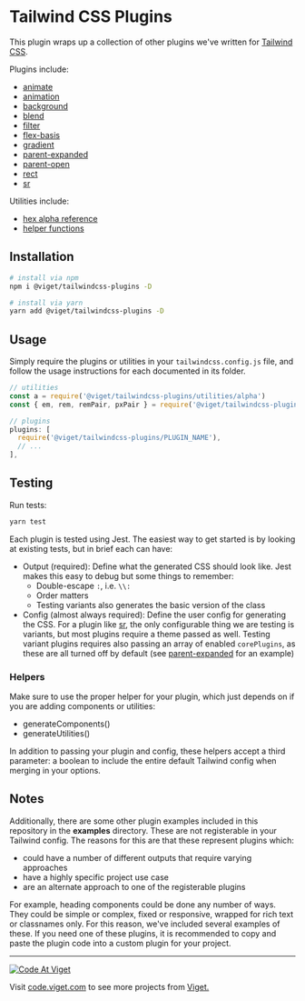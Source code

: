 # Tailwind CSS Plugins

This plugin wraps up a collection of other plugins we've written for [Tailwind CSS](https://tailwindcss.com/).

Plugins include:
* [animate](/plugins/animate/)
* [animation](/plugins/animation/)
* [background](/plugins/background/)
* [blend](/plugins/blend/)
* [filter](/plugins/filter/)
* [flex-basis](/plugins/flex-basis/)
* [gradient](/plugins/gradient/)
* [parent-expanded](/plugins/parent-expanded/)
* [parent-open](/plugins/parent-open/)
* [rect](/plugins/rect/)
* [sr](/plugins/sr/)

Utilities include:
* [hex alpha reference](/utilities/alpha/)
* [helper functions](/utilities/fns/)

## Installation

```bash
# install via npm
npm i @viget/tailwindcss-plugins -D

# install via yarn
yarn add @viget/tailwindcss-plugins -D
```

## Usage

Simply require the plugins or utilities in your `tailwindcss.config.js` file, and follow the usage instructions for each documented in its folder.

```js
// utilities
const a = require('@viget/tailwindcss-plugins/utilities/alpha')
const { em, rem, remPair, pxPair } = require('@viget/tailwindcss-plugins/utilities/fns')

// plugins
plugins: [
  require('@viget/tailwindcss-plugins/PLUGIN_NAME'),
  // ...
],
```

## Testing

Run tests:
```bash
yarn test
```

Each plugin is tested using Jest. The easiest way to get started is by looking at existing tests, but in brief each can have:

- Output (required): Define what the generated CSS should look like. Jest makes this easy to debug but some things to remember:
  - Double-escape `:`, i.e. `\\:`
  - Order matters
  - Testing variants also generates the basic version of the class
- Config (almost always required): Define the user config for generating the CSS. For a plugin like [sr](/plugins/sr), the only configurable thing we are testing is variants, but most plugins require a theme passed as well. Testing variant plugins requires also passing an array of enabled `corePlugins`, as these are all turned off by default (see [parent-expanded](/plugins/parent-expanded) for an example)

### Helpers
Make sure to use the proper helper for your plugin, which just depends on if you are adding components or utilities:
- generateComponents()
- generateUtilities()

In addition to passing your plugin and config, these helpers accept a third parameter: a boolean to include the entire default Tailwind config when merging in your options.

## Notes

Additionally, there are some other plugin examples included in this repository in the **examples** directory. These are not registerable in your Tailwind config. The reasons for this are that these represent plugins which:

* could have a number of different outputs that require varying approaches
* have a highly specific project use case
* are an alternate approach to one of the registerable plugins

For example, heading components could be done any number of ways. They could be simple or complex, fixed or responsive, wrapped for rich text or classnames only. For this reason, we've included several examples of these. If you need one of these plugins, it is recommended to copy and paste the plugin code into a custom plugin for your project.

---

<a href="http://code.viget.com">
  <img src="http://code.viget.com/github-banner.png" alt="Code At Viget">
</a>

Visit [code.viget.com](http://code.viget.com) to see more projects from [Viget.](https://viget.com)
